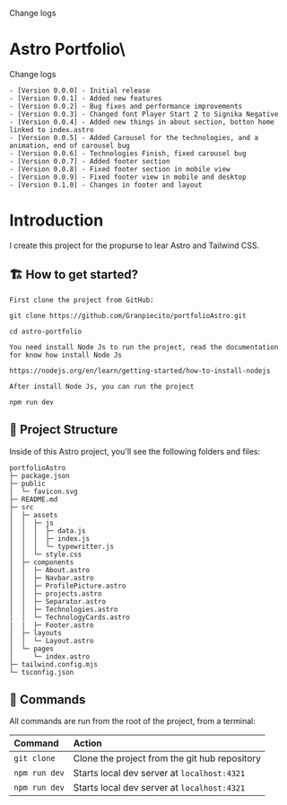 
Change logs
# Astro Portfolio\

Change logs
```
- [Version 0.0.0] - Initial release
- [Version 0.0.1] - Added new features
- [Version 0.0.2] - Bug fixes and performance improvements
- [Version 0.0.3] - Changed font Player Start 2 to Signika Negative
- [Version 0.0.4] - Added new things in about section, botton home linked to index.astro
- [Version 0.0.5] - Added Carousel for the technologies, and a animation, end of carousel bug
- [Version 0.0.6] - Technologies Finish, fixed carousel bug
- [Version 0.0.7] - Added footer section
- [Version 0.0.8] - Fixed footer section in mobile view
- [Version 0.0.9] - Fixed footer view in mobile and desktop 
- [Version 0.1.0] - Changes in footer and layout
```

# Introduction

I create this project for the propurse to lear Astro and Tailwind CSS.


## 🏗️ How to get started?

```
First clone the project from GitHub:

git clone https://github.com/Granpiecito/portfolioAstro.git

cd astro-portfolio

You need install Node Js to run the project, read the documentation for know how install Node Js

https://nodejs.org/en/learn/getting-started/how-to-install-nodejs

After install Node Js, you can run the project

npm run dev

```

## 📂 Project Structure

Inside of this Astro project, you'll see the following folders and files:

```
portfolioAstro
├─ package.json
├─ public
│  └─ favicon.svg
├─ README.md
├─ src
│  ├─ assets
│  │  ├─ js
│  │  │  ├─ data.js
│  │  │  ├─ index.js
│  │  │  └─ typewritter.js
│  │  └─ style.css
│  ├─ components
│  │  ├─ About.astro
│  │  ├─ Navbar.astro
│  │  ├─ ProfilePicture.astro
│  │  ├─ projects.astro
│  │  ├─ Separator.astro
│  │  ├─ Technologies.astro
│  │  └─ TechnologyCards.astro
|  |  ├─ Footer.astro
│  ├─ layouts
│  │  └─ Layout.astro
│  └─ pages
│     └─ index.astro
├─ tailwind.config.mjs
└─ tsconfig.json

```

## 🧞 Commands

All commands are run from the root of the project, from a terminal:

| Command                   | Action                                           |
| :------------------------ | :----------------------------------------------- |
| `git clone`               | Clone the project from the git hub repository    |
| `npm run dev`             | Starts local dev server at `localhost:4321`      |
| `npm run dev`             | Starts local dev server at `localhost:4321`      |

